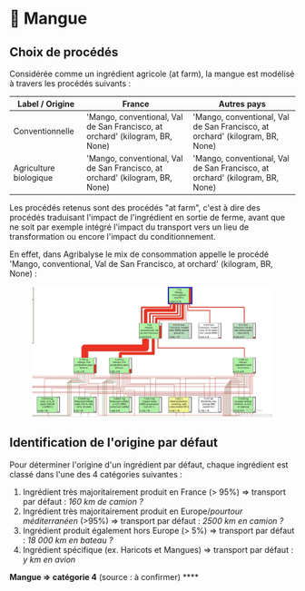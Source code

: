# 🥭 Mangue

## Choix de procédés

Considérée comme un ingrédient agricole (at farm), la mangue est modélisé à travers les procédés suivants :&#x20;

| Label / Origine        | France                                                                       | Autres pays                                                                  |
| ---------------------- | ---------------------------------------------------------------------------- | ---------------------------------------------------------------------------- |
| Conventionnelle        | 'Mango, conventional, Val de San Francisco, at orchard' (kilogram, BR, None) | 'Mango, conventional, Val de San Francisco, at orchard' (kilogram, BR, None) |
| Agriculture biologique | 'Mango, conventional, Val de San Francisco, at orchard' (kilogram, BR, None) | 'Mango, conventional, Val de San Francisco, at orchard' (kilogram, BR, None) |

Les procédés retenus sont des procédés "at farm", c'est à dire des procédés traduisant l'impact de l'ingrédient en sortie de ferme, avant que ne soit par exemple intégré l'impact du transport vers un lieu de transformation ou encore l'impact du conditionnement.

En effet, dans Agribalyse le mix de consommation appelle le procédé 'Mango, conventional, Val de San Francisco, at orchard' (kilogram, BR, None) :&#x20;

<figure><img src="../../.gitbook/assets/mangue.jpg" alt=""><figcaption></figcaption></figure>



## Identification de l'origine par défaut

Pour déterminer l'origine d'un ingrédient par défaut, chaque ingrédient est classé dans l'une des 4 catégories suivantes :&#x20;

1. Ingrédient très majoritairement produit en France (> 95%) => transport par défaut : _160 km de camion ?_
2. Ingrédient très majoritairement produit en Europe/_pourtour méditerranéen_ (>95%) => transport par défaut : _2500 km en camion ?_
3. Ingrédient produit également hors Europe (> 5%) => transport par défaut : _18 000 km en bateau ?_
4. Ingrédient spécifique (ex. Haricots et Mangues) => transport par défaut : _y km en avion_

**Mangue => catégorie 4** (source : à confirmer) ****&#x20;



